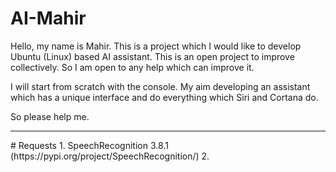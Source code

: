# AI-Mahir

Hello, my name is Mahir. This is a project which I would like to develop Ubuntu (Linux) based AI assistant. This is an open project to improve collectively. So I am open to any help which can improve it.

I will start from scratch with the console. My aim developing an assistant which has a unique interface and do everything which Siri and Cortana do.

So please help me.

<hr>
# Requests
1. SpeechRecognition 3.8.1 (https://pypi.org/project/SpeechRecognition/)
2. 
